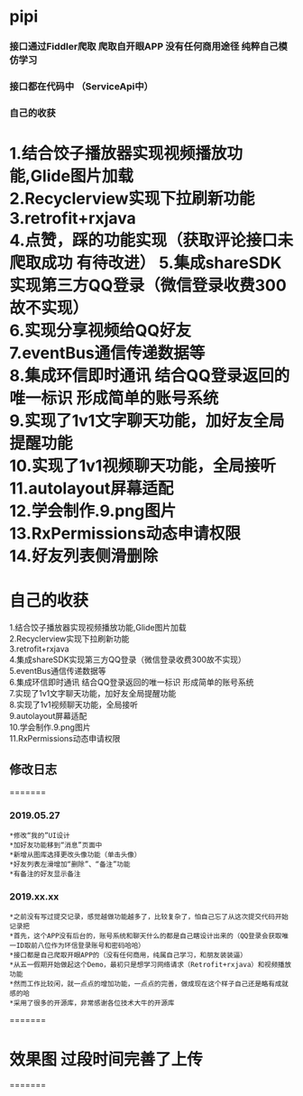# pipi

### 接口通过Fiddler爬取 爬取自开眼APP 没有任何商用途径 纯粹自己模仿学习
### 接口都在代码中 （ServiceApi中）

### 自己的收获
1.结合饺子播放器实现视频播放功能,Glide图片加载  
2.Recyclerview实现下拉刷新功能  
3.retrofit+rxjava  
4.点赞，踩的功能实现（获取评论接口未爬取成功 有待改进） 
5.集成shareSDK实现第三方QQ登录（微信登录收费300故不实现）  
6.实现分享视频给QQ好友  
7.eventBus通信传递数据等  
8.集成环信即时通讯 结合QQ登录返回的唯一标识 形成简单的账号系统  
9.实现了1v1文字聊天功能，加好友全局提醒功能   
10.实现了1v1视频聊天功能，全局接听    
11.autolayout屏幕适配  
12.学会制作.9.png图片  
13.RxPermissions动态申请权限  
14.好友列表侧滑删除  
=======
# 自己的收获
  1.结合饺子播放器实现视频播放功能,Glide图片加载  
  2.Recyclerview实现下拉刷新功能  
  3.retrofit+rxjava  
  4.集成shareSDK实现第三方QQ登录（微信登录收费300故不实现）  
  5.eventBus通信传递数据等  
  6.集成环信即时通讯 结合QQ登录返回的唯一标识 形成简单的账号系统  
  7.实现了1v1文字聊天功能，加好友全局提醒功能  
  8.实现了1v1视频聊天功能，全局接听  
  9.autolayout屏幕适配  
  10.学会制作.9.png图片  
  11.RxPermissions动态申请权限
## 修改日志
=======
### 2019.05.27
    *修改“我的”UI设计
    *加好友功能移到“消息”页面中
    *新增从图库选择更改头像功能（单击头像）
    *好友列表左滑增加“删除”、“备注”功能
    *有备注的好友显示备注
### 2019.xx.xx
    *之前没有写过提交记录，感觉越做功能越多了，比较复杂了，怕自己忘了从这次提交代码开始记录把
    *首先，这个APP没有后台的，账号系统和聊天什么的都是自己瞎设计出来的（QQ登录会获取唯一ID取前八位作为环信登录账号和密码哈哈）
    *接口都是自己爬取开眼APP的（没有任何商用，纯属自己学习，和朋友装装逼）
    *从五一假期开始做起这个Demo，最初只是想学习网络请求（Retrofit+rxjava）和视频播放功能
    *然而工作比较闲，就一点点的增加功能，一点点的完善，做成现在这个样子自己还是略有成就感的哈
    *采用了很多的开源库，非常感谢各位技术大牛的开源库
=======
# 效果图 过段时间完善了上传
=======
